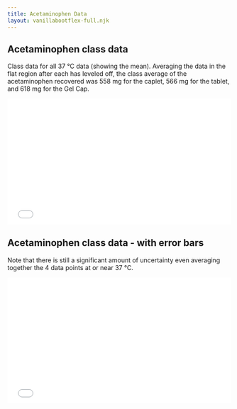 ```yaml
---
title: Acetaminophen Data
layout: vanillabootflex-full.njk
---
```


## Acetaminophen class data

Class data for all 37 °C data (showing the mean). Averaging the data in the flat region after each has leveled off, the class average of the acetaminophen recovered was 558 mg for the caplet, 566 mg for the tablet, and 618 mg for the Gel Cap.

<style>
.container-iframe {
  position: relative;
  overflow: hidden;
  width: 100%;
  padding-top: 56.25%; /* 16:9 Aspect Ratio (divide 9 by 16 = 0.5625) */
}

/* Then style the iframe to fit in the container div with full height and width */
.responsive-iframe {
  position: absolute;
  top: 0;
  left: 0;
  bottom: 0;
  right: 0;
  width: 100%;
  height: 100%;
}
</style>

<div class="container-iframe"> 
  <iframe class="responsive-iframe" src="/Acetaminophen-plain" frameBorder="0"></iframe>
</div>


## Acetaminophen class data - with error bars

Note that there is still a significant amount of uncertainty even averaging together the 4 data points at or near  37 °C.

<div class="container-iframe"> 
  <iframe class="responsive-iframe" src="/Acetaminophen-error" frameBorder="0"></iframe>
</div>
